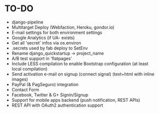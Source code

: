 TO-DO
=====

* django-pipeline
* Multitarget Deploy (Webfaction, Heroku, gondor.io)
* E-mail settings for both environment settings
* Google Analytics (if UA- exists)
* Get all 'secret' infos via os.environ
* .secrets used by fab deploy to SetEnv
* Rename django_quickstartup -> project_name
* A/B test support in 'flatpages'
* Include LESS compilation to enable Bootstrap configuration (at least local compilation)
* Send activation e-mail on signup (connect signal) (text+html with inline images)
* PayPal (& PagSeguro) integration
* Contact Form
* Facebook, Twitter & G+ Signin/Signup
* Support for mobile apps backend (push notification, REST APIs)
* REST API with OAuth2 authentication support
